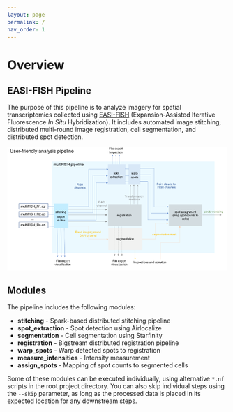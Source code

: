 ```yaml
---
layout: page
permalink: /
nav_order: 1
---
```


# Overview

## EASI-FISH Pipeline

The purpose of this pipeline is to analyze imagery for spatial transcriptomics collected using [EASI-FISH](https://github.com/multiFISH/EASI-FISH) (Expansion-Assisted Iterative Fluorescence *In Situ* Hybridization). It includes automated image stitching, distributed multi-round image registration, cell segmentation, and distributed spot detection.

![Pipeline Diagram](images/pipeline_diagram.png)

## Modules

The pipeline includes the following modules:

* **stitching** - Spark-based distributed stitching pipeline
* **spot_extraction** - Spot detection using Airlocalize
* **segmentation** - Cell segmentation using Starfinity
* **registration** - Bigstream distributed registration pipeline
* **warp_spots** - Warp detected spots to registration
* **measure_intensities** - Intensity measurement
* **assign_spots** - Mapping of spot counts to segmented cells

Some of these modules can be executed individually, using alternative `*.nf` scripts in the root project directory. You can also skip individual steps using the `--skip` parameter, as long as the processed data is placed in its expected location for any downstream steps.
